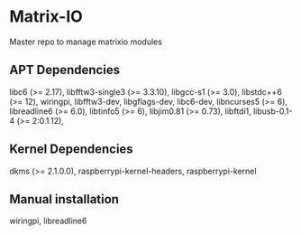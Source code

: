 # Matrix-IO

Master repo to manage matrixio modules

## APT Dependencies

libc6 (>= 2.17),
libfftw3-single3 (>= 3.3.10),
libgcc-s1 (>= 3.0),
libstdc++6 (>= 12),
wiringpi,
libfftw3-dev,
libgflags-dev,
libc6-dev,
libncurses5 (>= 6),
libreadline6 (>= 6.0),
libtinfo5 (>= 6),
libjim0.81 (>= 0.73),
libftdi1,
libusb-0.1-4 (>= 2:0.1.12),

## Kernel Dependencies

dkms (>= 2.1.0.0),
raspberrypi-kernel-headers,
raspberrypi-kernel

## Manual installation

wiringpi,
libreadline6
